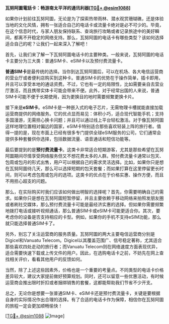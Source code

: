 **瓦努阿圖電話卡：畅游南太平洋的通讯利器[[TG💪+ @esim1088](https://t.me/s/esim1088)]**

如果你计划前往瓦努阿圖，无论是为了探索热带雨林、潜水观赏珊瑚礁，还是体验当地的文化风情，拥有一张适合自己的电话卡或流量卡绝对是必不可少的。毕竟，在这个信息时代，与家人朋友保持联系、查询旅行攻略或者记录旅途中的美好瞬间，都离不开稳定的网络支持。那么，瓦努阿圖的电话卡有哪些类型？该如何选择适合自己的呢？让我们一起来深入了解吧！

首先，让我们来了解一下瓦努阿圖电话卡的主要种类。一般来说，瓦努阿圖的电话卡主要分为三大类：普通SIM卡、eSIM卡以及预付费流量卡。

**普通SIM卡**是最传统的选择。当你到达瓦努阿圖后，可以在机场、各大电信运营商的营业厅或者便利店购买到这种卡。普通SIM卡的优势在于操作简单，插卡即用，并且可以享受本地的通话资费。不过，它也有一定的局限性，比如需要亲自去营业厅激活，而且携带实体卡可能会带来不便。此外，对于经常出国的人来说，普通SIM卡可能不便于长期使用，因为更换目的地时需要频繁更换卡片。

接下来是**eSIM卡**。eSIM卡是一种嵌入式的电子芯片，无需物理卡槽就能直接加载运营商提供的网络服务。它的优点显而易见：体积小巧，适合现代智能手机；支持多国漫游，无需担心换卡问题；并且可以通过线上平台轻松激活。对于像瓦努阿圖这样地理位置相对偏远的国家，eSIM卡特别适合那些喜欢轻装上阵的旅行者。值得一提的是，现在市面上已经有很多专门提供全球eSIM服务的公司，它们通常会提供多种套餐供你选择，包括数据流量、语音通话和短信功能等。

最后要提到的是**预付费流量卡**。这类卡非常适合短期游客，尤其是那些希望在瓦努阿圖期间尽情享受网络服务但又不想花费太多的人群。预付费流量卡通常以包天、包周或包月的形式出售，用户可以根据自己的需求灵活选择。比如，如果你只是想在瓦努阿圖待几天，那么可以选择短期的包天套餐；而如果打算在这里停留更长时间，则可以考虑包周或包月的选项。这类卡的优点在于价格实惠、操作方便，而且不用担心超支的问题。

那么，在实际购买时我们应该如何做出明智的选择呢？首先，你需要明确自己的需求。如果你只是想在瓦努阿圖短暂停留，并且主要依赖于移动网络来拍照发朋友圈或者刷社交媒体，那么预付费流量卡可能是最经济实惠的选择。但如果你需要频繁地拨打电话或接听视频通话，那么普通SIM卡或eSIM卡可能更适合你。其次，要考虑你的设备是否支持相应的卡型。例如，如果你的手机不支持eSIM功能，那么就只能选择普通SIM卡了。

另外，别忘了关注运营商的服务质量。瓦努阿圖的两大主要电信运营商分别是Digicel和Vanuatu Telecom。Digicel以其覆盖范围广、信号稳定著称，尤其适合那些喜欢四处走动的旅行者；而Vanuatu Telecom则在网络速度方面表现优异，适合需要快速下载或上传文件的用户。因此，在选购电话卡之前，不妨先在网上查找相关评价，看看其他用户的反馈如何。

当然，除了上述这些因素外，价格也是一个重要的考量点。不同类型的电话卡价格差异较大，建议大家提前做好预算规划。同时，还可以留意一些优惠活动，有时候运营商会推出限时折扣或者捆绑销售的套餐，这都能帮助我们节省不少开支。

总之，无论你是想要一张普通SIM卡、eSIM卡还是预付费流量卡，关键是要根据自身的实际情况作出合理的选择。有了合适的电话卡作为保障，相信你在瓦努阿圖的旅程一定会更加顺畅愉快！

[[TG💪+ @esim1088](https://t.me/s/esim1088) ![Image](https://i.postimg.cc/4NQfJmqS/Snipaste-2025-05-13-00-14-12.png)]
